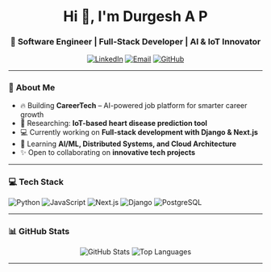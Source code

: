 <h1 align="center">Hi 👋, I'm Durgesh A P</h1>
<h3 align="center">🚀 Software Engineer | Full-Stack Developer | AI & IoT Innovator</h3>

<p align="center">
  <a href="https://linkedin.com/in/durgeshap"><img src="https://img.shields.io/badge/-LinkedIn-blue?style=flat-square&logo=Linkedin&logoColor=white" alt="LinkedIn"></a>
  <a href="mailto:your-email@gmail.com"><img src="https://img.shields.io/badge/-Gmail-red?style=flat-square&logo=Gmail&logoColor=white" alt="Email"></a>
  <a href="https://github.com/Durgesh3805"><img src="https://img.shields.io/github/followers/Durgesh3805?label=Follow&style=social" alt="GitHub"></a>
</p>

---

### 🚀 **About Me**
- 🔥 Building **CareerTech** – AI-powered job platform for smarter career growth
- 🔬 Researching: **IoT-based heart disease prediction tool**
- 💻 Currently working on **Full-stack development with Django & Next.js**
- 🌱 Learning **AI/ML, Distributed Systems, and Cloud Architecture**
- ✨ Open to collaborating on **innovative tech projects**

---

### 💻 **Tech Stack**
![Python](https://img.shields.io/badge/-Python-3776AB?style=flat&logo=python&logoColor=white)
![JavaScript](https://img.shields.io/badge/-JavaScript-F7DF1E?style=flat&logo=javascript&logoColor=black)
![Next.js](https://img.shields.io/badge/-Next.js-000000?style=flat&logo=next.js&logoColor=white)
![Django](https://img.shields.io/badge/-Django-092E20?style=flat&logo=django&logoColor=white)
![PostgreSQL](https://img.shields.io/badge/-PostgreSQL-316192?style=flat&logo=postgresql&logoColor=white)

---

### 📊 **GitHub Stats**
<p align="center">
  <img src="https://github-readme-stats.vercel.app/api?username=Durgesh3805&show_icons=true&theme=radical" alt="GitHub Stats">
  <img src="https://github-readme-stats.vercel.app/api/top-langs/?username=Durgesh3805&layout=compact&theme=radical" alt="Top Languages">
</p>

---

